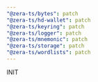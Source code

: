 ```yaml
---
"@zera-ts/bytes": patch
"@zera-ts/hd-wallet": patch
"@zera-ts/keyring": patch
"@zera-ts/logger": patch
"@zera-ts/mnemonic": patch
"@zera-ts/storage": patch
"@zera-ts/wordlists": patch
---
```


INIT
